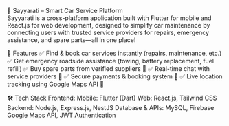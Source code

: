 🚗 Sayyarati – Smart Car Service Platform                                                               
Sayyarati is a cross-platform application built with Flutter for mobile and React.js for web development, designed to simplify car maintenance by connecting users with trusted service providers for repairs, emergency assistance, and spare parts—all in one place!
                                           
🌟 Features
✅ Find & book car services instantly (repairs, maintenance, etc.)
✅ Get emergency roadside assistance (towing, battery replacement, fuel refill)
✅ Buy spare parts from verified suppliers 🛒
✅ Real-time chat with service providers 💬
✅ Secure payments & booking system 🔐
✅ Live location tracking using Google Maps API 📍
                             
🛠️ Tech Stack
Frontend:
Mobile: Flutter (Dart)
Web: React.js, Tailwind CSS
Backend:
Node.js, Express.js, NestJS
Database & APIs:
MySQL, Firebase
Google Maps API, JWT Authentication
